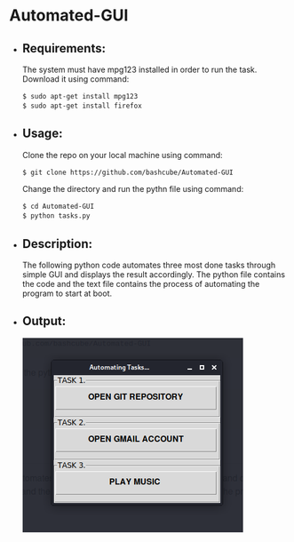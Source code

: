 # Automated-GUI
  * ## Requirements:
      The system must have mpg123 installed in order to run the task.
      Download it using command:
      ```bash
      $ sudo apt-get install mpg123
      $ sudo apt-get install firefox
      ```
      
  * ## Usage:
      Clone the repo on your local machine using command:
      ```bash
      $ git clone https://github.com/bashcube/Automated-GUI
      ```
      Change the directory and run the pythn file using command:
      ```bash
      $ cd Automated-GUI
      $ python tasks.py
      ```
      
   * ## Description:
       The following python code automates three most done tasks 
       through simple GUI and displays the result accordingly.
       The python file contains the code and the text file contains the 
       process of automating the program to start at boot.
       
   * ## Output:
      ![Here's an output of code running.](Screenshot.png)
